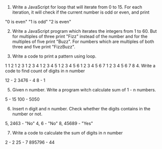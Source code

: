 1. Write a JavaScript for loop that will iterate from 0 to 15. 
For each iteration, it will check if the current number is odd or even, and print 

"0 is even" 
"1 is odd" 
"2 is even" 

2. Write a JavaScript program which iterates the integers from 1 to 60. 
But for multiples of three print "Fizz" instead of the number and 
for the multiples of five print "Buzz". 
For numbers which are multiples of both three and five print "FizzBuzz".

3. Write a code to print a pattern using loop.

1
1 2
1 2 3
1 2 3 4
1 2 3 4 5
1 2 3 4 5 6
1 2 3 4 5 6 7
1 2 3 4 5 6 7 8
4. Write a code to find count of digits in n number

12 - 2
3476 - 4
8 - 1 

5. Given n number. Write a program witch calculate sum of 1 - n numbers.

5 - 15
100 - 5050

6. Insert n digit and n number. Check whether the digits contains in the number or not.

5, 2463 - "No"
4, 6 - "No"
8, 45689 - "Yes"

7. Write a code to calculate the sum of digits in n number

2 - 2
25 - 7
895796 - 44